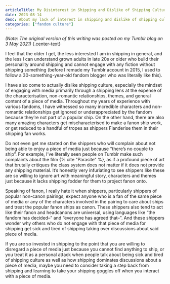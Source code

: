 ```yaml
---
articleTitle: My Disinterest in Shipping and Dislike of Shipping Culture
date: 2023-08-14
desc: About my lack of interest in shipping and dislike of shipping culture in fandom, and why.
categories: ["fandom culture"]
---
```


*(Note: The original version of this writing was posted on my Tumblr blog on 3 May 2021)*
{.center-text}

I feel that the older I get, the less interested I am in shipping in general, and the less I can understand grown adults in late 20s or older who build their personality around shipping and cannot engage with any fiction without shipping something (before I remade my Tumblr account in 2015, I used to follow a 30-something-year-old fandom blogger who was literally like this).

I have also come to actually dislike shipping culture, especially the mindset of engaging with media primarily through a shipping lens at the expense of the characterisation, non-romantic relationships, themes, and general content of a piece of media. Throughout my years of experience with various fandoms, I have witnessed so many incredible characters and non-romantic relationships get ignored or underappreciated by the fandom because they’re not part of a popular ship. On the other hand, there are also many amazing characters get mischaracterised to make a fanon ship work, or get reduced to a handful of tropes as shippers Flanderise them in their shipping fan works.

Do not even get me started on the shippers who will complain about not being able to enjoy a piece of media just because “there’s no couple to ship”. For example, I’ve literally seen people on Tumblr make such complaints about the film {% cite "Parasite" %}, as if a profound piece of art that brutally critiques the class system does not matter if it does not provide any shipping material. It’s honestly very infuriating to see shippers like these are so willing to ignore art with meaningful story, characters and themes just because it lacks shipping fodder for them to project fanon onto.

Speaking of fanon, I really hate it when shippers, particularly shippers of popular non-canon pairings, expect anyone who is a fan of the same piece of media or any of the characters involved in the pairing to care about ships and treat the popular fanon ships as canon. These shippers also tend to act like their fanon and headcanons are universal, using languages like “the fandom has decided–” and “everyone has agreed that–”. And these shippers wonder why others who do not engage with that piece of media for shipping get sick and tired of shipping taking over discussions about said piece of media.

If you are so invested in shipping to the point that you are willing to disregard a piece of media just because you cannot find anything to ship, or you treat it as a personal attack when people talk about being sick and tired of shipping culture as well as how shipping dominates discussions about a piece of media, maybe you need to consider taking a step back from shipping and learning to take your shipping goggles off when you interact with a piece of media.